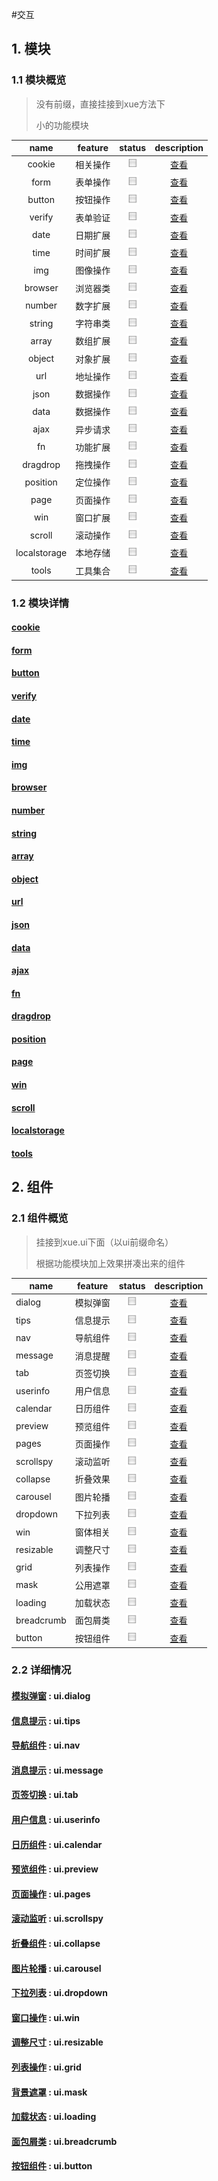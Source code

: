 #交互

## 1. 模块

### 1.1 模块概览

> 没有前缀，直接挂接到xue方法下
> 
> 小的功能模块


|     name     |  feature  |                  status                 | description
|:------------:| --------- |:---------------------------------------:|:-----------:
| cookie       | 相关操作   | ![checked icon](../src/img/checkbox.png) | [查看](#cookie)
| form         | 表单操作   | ![checked icon](../src/img/checkbox.png) | [查看](#form)
| button       | 按钮操作   | ![checked icon](../src/img/checkbox.png) | [查看](#button)
| verify       | 表单验证   | ![checked icon](../src/img/checkbox.png) | [查看](#verify)
| date         | 日期扩展   | ![checked icon](../src/img/checkbox.png) | [查看](#date)
| time         | 时间扩展   | ![checked icon](../src/img/checkbox.png) | [查看](#time)
| img          | 图像操作   | ![checked icon](../src/img/checkbox.png) | [查看](#img)
| browser      | 浏览器类   | ![checked icon](../src/img/checkbox.png) | [查看](#browser)
| number       | 数字扩展   | ![checked icon](../src/img/checkbox.png) | [查看](#number)
| string       | 字符串类   | ![checked icon](../src/img/checkbox.png) | [查看](#string)
| array        | 数组扩展   | ![checked icon](../src/img/checkbox.png) | [查看](#array)
| object       | 对象扩展   | ![checked icon](../src/img/checkbox.png) | [查看](#object)
| url          | 地址操作   | ![checked icon](../src/img/checkbox.png) | [查看](#url)
| json         | 数据操作   | ![checked icon](../src/img/checkbox.png) | [查看](#json)
| data         | 数据操作   | ![checked icon](../src/img/checkbox.png) | [查看](#data)
| ajax         | 异步请求   | ![checked icon](../src/img/checkbox.png) | [查看](#ajax)
| fn           | 功能扩展   | ![checked icon](../src/img/checkbox.png) | [查看](#fn)
| dragdrop     | 拖拽操作   | ![checked icon](../src/img/checkbox.png) | [查看](#dragdrop)
| position     | 定位操作   | ![checked icon](../src/img/checkbox.png) | [查看](#position)
| page         | 页面操作   | ![checked icon](../src/img/checkbox.png) | [查看](#page)
| win          | 窗口扩展   | ![checked icon](../src/img/checkbox.png) | [查看](#win)
| scroll       | 滚动操作   | ![checked icon](../src/img/checkbox.png) | [查看](#scroll)
| localstorage | 本地存储   | ![checked icon](../src/img/checkbox.png) | [查看](#localstorage)
| tools        | 工具集合   | ![checked icon](../src/img/checkbox.png) | [查看](#tools)


### 1.2 模块详情

#### [cookie](id:cookie)

#### [form](id:form)

#### [button](id:button)

#### [verify](id:verify)

#### [date](id:date)

#### [time](id:time)

#### [img](id:img)

#### [browser](id:browser)

#### [number](id:number)

#### [string](id:string)

#### [array](id:array)

#### [object](id:object)

#### [url](id:url)

#### [json](id:json)

#### [data](id:data)

#### [ajax](id:ajax)

#### [fn](id:fn)

#### [dragdrop](id:dragdrop)

#### [position](id:position)

#### [page](id:page)

#### [win](id:win)

#### [scroll](id:scroll)

#### [localstorage](id:localstorage)

#### [tools](id:tools)


## 2. 组件

### 2.1 组件概览

> 挂接到xue.ui下面（以ui前缀命名）
> 
> 根据功能模块加上效果拼凑出来的组件

name       | feature |                  status                  |    description
-----------| ------- |:---------------------------------------: |:-------------------:
dialog     | 模拟弹窗 | ![checked icon](../src/img/checkbox.png) | [查看](#dialog)
tips       | 信息提示 | ![checked icon](../src/img/checkbox.png) | [查看](#tips)
nav        | 导航组件 | ![checked icon](../src/img/checkbox.png) | [查看](#nav)
message    | 消息提醒 | ![checked icon](../src/img/checkbox.png) | [查看](#message)
tab        | 页签切换 | ![checked icon](../src/img/checkbox.png) | [查看](#tab)
userinfo   | 用户信息 | ![checked icon](../src/img/checkbox.png) | [查看](#userinfo)
calendar   | 日历组件 | ![checked icon](../src/img/checkbox.png) | [查看](#calendar)
preview    | 预览组件 | ![checked icon](../src/img/checkbox.png) | [查看](#preview)
pages      | 页面操作 | ![checked icon](../src/img/checkbox.png) | [查看](#pages)
scrollspy  | 滚动监听 | ![checked icon](../src/img/checkbox.png) | [查看](#scrollspy)
collapse   | 折叠效果 | ![checked icon](../src/img/checkbox.png) | [查看](#collapse)
carousel   | 图片轮播 | ![checked icon](../src/img/checkbox.png) | [查看](#carousel)
dropdown   | 下拉列表 | ![checked icon](../src/img/checkbox.png) | [查看](#dropdown)
win        | 窗体相关 | ![checked icon](../src/img/checkbox.png) | [查看](#win)
resizable  | 调整尺寸 | ![checked icon](../src/img/checkbox.png) | [查看](#resizable)
grid       | 列表操作 | ![checked icon](../src/img/checkbox.png) | [查看](#grid)
mask       | 公用遮罩 | ![checked icon](../src/img/checkbox.png) | [查看](#mask)
loading    | 加载状态 | ![checked icon](../src/img/checkbox.png) | [查看](#loading)
breadcrumb | 面包屑类 | ![checked icon](../src/img/checkbox.png) | [查看](#breadcrumb)
button     | 按钮组件 | ![checked icon](../src/img/checkbox.png) | [查看](#button)

 
### 2.2 详细情况


#### [模拟弹窗](id:dialog) : ui.dialog

#### [信息提示](id:tips)  : ui.tips

#### [导航组件](id:nav)  : ui.nav

#### [消息提示](id:message)  : ui.message

#### [页签切换](id:tab)  : ui.tab

#### [用户信息](id:userinfo)  : ui.userinfo

#### [日历组件](id:calendar)  : ui.calendar

#### [预览组件](id:preview)  : ui.preview

#### [页面操作](id:pages)  : ui.pages

#### [滚动监听](id:scrollspy)  : ui.scrollspy

#### [折叠组件](id:collapse)  : ui.collapse

#### [图片轮播](id:carousel)  : ui.carousel

#### [下拉列表](id:dropdown)  : ui.dropdown

#### [窗口操作](id:win)  : ui.win

#### [调整尺寸](id:resizable)  : ui.resizable

#### [列表操作](id:grid)  : ui.grid

#### [背景遮罩](id:mask)  : ui.mask

#### [加载状态](id:loading) : ui.loading

#### [面包屑类](id:breadcrumb)  : ui.breadcrumb

#### [按钮组件](id:button)  : ui.button


### [](id:) 

### [](id:) 
